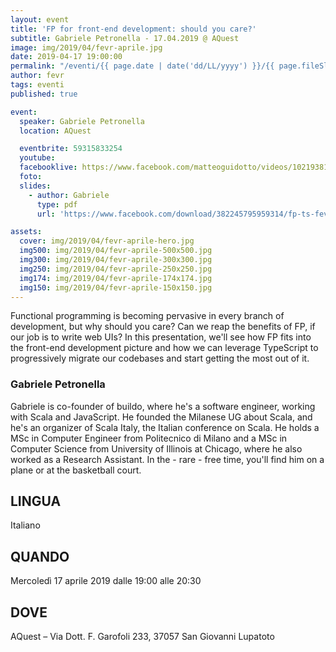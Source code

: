 ```yaml
---
layout: event
title: 'FP for front-end development: should you care?'
subtitle: Gabriele Petronella - 17.04.2019 @ AQuest
image: img/2019/04/fevr-aprile.jpg
date: 2019-04-17 19:00:00
permalink: "/eventi/{{ page.date | date('dd/LL/yyyy') }}/{{ page.fileSlug | slug }}/index.html"
author: fevr
tags: eventi
published: true

event:
  speaker: Gabriele Petronella
  location: AQuest

  eventbrite: 59315833254
  youtube:
  facebooklive: https://www.facebook.com/matteoguidotto/videos/10219381703397195/
  foto:
  slides:
    - author: Gabriele
      type: pdf
      url: 'https://www.facebook.com/download/382245795959314/fp-ts-fevr.pdf?hash=AcoQsMMstFFIUkDh'

assets:
  cover: img/2019/04/fevr-aprile-hero.jpg
  img500: img/2019/04/fevr-aprile-500x500.jpg
  img300: img/2019/04/fevr-aprile-300x300.jpg
  img250: img/2019/04/fevr-aprile-250x250.jpg
  img174: img/2019/04/fevr-aprile-174x174.jpg
  img150: img/2019/04/fevr-aprile-150x150.jpg
---
```


Functional programming is becoming pervasive in every branch of development, but why should you care? Can we reap the benefits of FP, if our job is to write web UIs? In this presentation, we'll see how FP fits into the front-end development picture and how we can leverage TypeScript to progressively migrate our codebases and start getting the most out of it.

### Gabriele Petronella

Gabriele is co-founder of buildo, where he's a software engineer, working with Scala and JavaScript. He founded the Milanese UG about Scala, and he's an organizer of Scala Italy, the Italian conference on Scala. He holds a MSc in Computer Engineer from Politecnico di Milano and a MSc in Computer Science from University of Illinois at Chicago, where he also worked as a Research Assistant. In the - rare - free time, you'll find him on a plane or at the basketball court.

## LINGUA

Italiano

## QUANDO

Mercoledì 17 aprile 2019 dalle 19:00 alle 20:30

## DOVE

AQuest – Via Dott. F. Garofoli 233, 37057 San Giovanni Lupatoto
